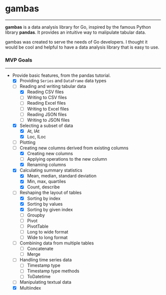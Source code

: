 # gambas
---

**gambas** is a data analysis library for Go, inspired by the famous Python library **pandas**. It provides an intuitive way to malipulate tabular data.

gambas was created to serve the needs of Go developers. I thought it would be cool and helpful to have a data analysis library that is easy to use.

### MVP Goals
---
- Provide basic features, from the pandas tutorial.
  - [x] Providing `Series` and `DataFrame` data types
  - [ ] Reading and writing tabular data
    - [x] Reading CSV files
    - [ ] Writing to CSV files
    - [ ] Reading Excel files
    - [ ] Writing to Excel files
    - [ ] Reading JSON files
    - [ ] Writing to JSON files
  - [x] Selecting a subset of data
    - [x] At, IAt
    - [x] Loc, ILoc
  - [ ] Plotting
  - [ ] Creating new columns derived from existing columns
    - [x] Creating new columns
    - [ ] Applying operations to the new column
    - [x] Renaming columns
  - [x] Calculating summary statistics
    - [x] Mean, median, standard deviation
    - [x] Min, max, quartiles
    - [x] Count, describe
  - [ ] Reshaping the layout of tables
    - [x] Sorting by index
    - [x] Sorting by values
    - [x] Sorting by given index
    - [ ] Groupby
    - [ ] Pivot
    - [ ] PivotTable
    - [ ] Long to wide format
    - [ ] Wide to long format
  - [ ] Combining data from multiple tables
    - [ ] Concatenate
    - [ ] Merge
  - [ ] Handling time series data
    - [ ] Timestamp type
    - [ ] Timestamp type methods
    - [ ] ToDatetime
  - [ ] Manipulating textual data
  - [x] Multiindex
